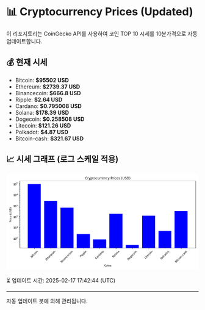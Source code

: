 
# 📊 Cryptocurrency Prices (Updated)

이 리포지토리는 CoinGecko API를 사용하여 코인 TOP 10 시세를 10분가격으로 자동 업데이트합니다.

## 💰 현재 시세
- Bitcoin: **$95502 USD**
- Ethereum: **$2739.37 USD**
- Binancecoin: **$666.8 USD**
- Ripple: **$2.64 USD**
- Cardano: **$0.795008 USD**
- Solana: **$178.39 USD**
- Dogecoin: **$0.258508 USD**
- Litecoin: **$121.26 USD**
- Polkadot: **$4.87 USD**
- Bitcoin-cash: **$321.67 USD**

## 📈 시세 그래프 (로그 스케일 적용)
![Crypto Prices](crypto_prices.png)

⏳ 업데이트 시간: 2025-02-17 17:42:44 (UTC)

---
자동 업데이트 봇에 의해 관리됩니다.
